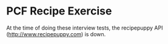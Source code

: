 # PCF Recipe Exercise

At the time of doing these interview tests, the recipepuppy API (http://www.recipepuppy.com) is down.
